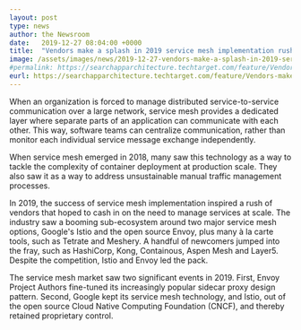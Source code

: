 ```yaml
---
layout: post
type: news
author: the Newsroom
date:   2019-12-27 08:04:00 +0000
title:  "Vendors make a splash in 2019 service mesh implementation rush"
image: /assets/images/news/2019-12-27-vendors-make-a-splash-in-2019-service-mesh-implementation-rush.png
#permalink: https://searchapparchitecture.techtarget.com/feature/Vendors-make-a-splash-in-2019-service-mesh-implementation-rush
eurl: https://searchapparchitecture.techtarget.com/feature/Vendors-make-a-splash-in-2019-service-mesh-implementation-rush
--- 
```


When an organization is forced to manage distributed service-to-service communication over a large network, service mesh provides a dedicated layer where separate parts of an application can communicate with each other. This way, software teams can centralize communication, rather than monitor each individual service message exchange independently.

When service mesh emerged in 2018, many saw this technology as a way to tackle the complexity of container deployment at production scale. They also saw it as a way to address unsustainable manual traffic management processes.

In 2019, the success of service mesh implementation inspired a rush of vendors that hoped to cash in on the need to manage services at scale. The industry saw a booming sub-ecosystem around two major service mesh options, Google's Istio and the open source Envoy, plus many à la carte tools, such as Tetrate and Meshery. A handful of newcomers jumped into the fray, such as HashiCorp, Kong, Containous, Aspen Mesh and Layer5. Despite the competition, Istio and Envoy led the pack.

The service mesh market saw two significant events in 2019. First, Envoy Project Authors fine-tuned its increasingly popular sidecar proxy design pattern. Second, Google kept its service mesh technology, and Istio, out of the open source Cloud Native Computing Foundation (CNCF), and thereby retained proprietary control.
